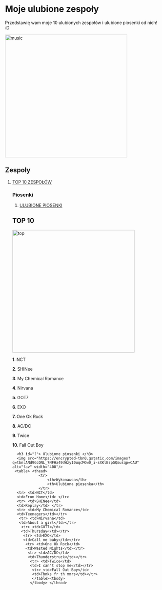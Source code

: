 <!DOCTYPE html>
<html> 
  <head>
    <meta charset="ut-8">
    <title> Project: Favourite bands </title>
  </head>
  <body>
    <h1> Moje ulubione zespoły </h1>
    <p> Przedstawię wam moje 10 ulubionych zespołów i ulubione piosenki od nich! :D </p>
  <img src="https://thegreatsouthernbrainfart.com/wp-content/uploads/music-2.jpg" alt="music" width="400"/>
    <h2> Zespoły </h2>
    <ol> 
      <li><a href="a"> TOP 10 ZESPOŁÓW </a> </li>
      <h3> Piosenki </h3>
        <ol>
            <li><a href="?"> ULUBIONE PIOSENKI </a></li>
        </ol> 
        <h2 id="a"> TOP 10 </h2>
      <img src= "https://fabrykagraczy.pl/uploads/images/blog/top10-1-xnb9cm-5ddeb92bdb423874762361.jpg" alt="top" width="400"/>
      <p> <strong> 1. </strong> NCT </p> 
      <p> <strong> 2. </strong> SHINee </p>
      <p> <strong> 3. </strong> My Chemical Romance </p>
      <p> <strong> 4. </strong> Nirvana </p>
      <p> <strong> 5. </strong> GOT7 </p>
      <p> <strong> 6. </strong> EXO </p>
      <p> <strong> 7. </strong> One Ok Rock </p>
      <p> <strong> 8. </strong> AC/DC </p>
      <p> <strong> 9. </strong> Twice </p>
      <p> <strong> 10. </strong> Fall Out Boy </p>
      
      <h3 id="?"> Ulubione piosenki </h3>
      <img src="https://encrypted-tbn0.gstatic.com/images?q=tbn:ANd9GcQNL_7NFHa49dWzy10uqcMGw0_i-sXKlEzpGQ&usqp=CAU" alt="fav" width="400"/>
     <table> <thead>
                <tr>
                    <th>Wykonawca</th>
                    <th>Ulubiona piosenka</th>
                </tr>
      <tr> <td>NCT</td>
      <td>From Home</td> </tr>
      <tr> <td>SHINee</td> 
      <td>Replay</td> </tr>
      <tr> <td>My Chemical Romance</td>
      <td>Teenagers</td></tr>
       <tr> <td>Nirvana</td> 
       <td>About a girl</td></tr>
        <tr> <td>GOT7</td> 
        <td>Thursday</td></tr>
         <tr> <td>EXO</td> 
         <td>Call me baby</td></tr>
          <tr> <td>One Ok Rock</td> 
          <td>Wasted Nights</td></tr>
           <tr> <td>AC/DC</td>
           <td>Thunderstruck</td></tr>
            <tr> <td>Twice</td>
            <td>I can't stop me</td></tr>
             <tr> <td>Fall Out Boy</td>
             <td>Thnks fr th mmrs</td></tr> 
             </table><tbody>
            </tbody> </thead>
  </html>
  
